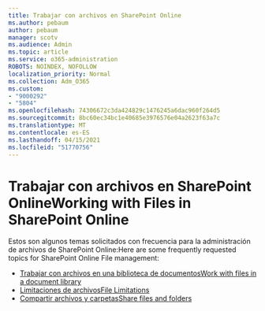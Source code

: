 ```yaml
---
title: Trabajar con archivos en SharePoint Online
ms.author: pebaum
author: pebaum
manager: scotv
ms.audience: Admin
ms.topic: article
ms.service: o365-administration
ROBOTS: NOINDEX, NOFOLLOW
localization_priority: Normal
ms.collection: Adm_O365
ms.custom:
- "9000292"
- "5804"
ms.openlocfilehash: 74306672c3da424829c1476245a6dac960f264d5
ms.sourcegitcommit: 8bc60ec34bc1e40685e3976576e04a2623f63a7c
ms.translationtype: MT
ms.contentlocale: es-ES
ms.lasthandoff: 04/15/2021
ms.locfileid: "51770756"
---
```

# <a name="working-with-files-in-sharepoint-online"></a><span data-ttu-id="2445e-102">Trabajar con archivos en SharePoint Online</span><span class="sxs-lookup"><span data-stu-id="2445e-102">Working with Files in SharePoint Online</span></span>

<span data-ttu-id="2445e-103">Estos son algunos temas solicitados con frecuencia para la administración de archivos de SharePoint Online:</span><span class="sxs-lookup"><span data-stu-id="2445e-103">Here are some frequently requested topics for SharePoint Online File management:</span></span>

- [<span data-ttu-id="2445e-104">Trabajar con archivos en una biblioteca de documentos</span><span class="sxs-lookup"><span data-stu-id="2445e-104">Work with files in a document library</span></span>](https://support.microsoft.com/office/a9d89171-1673-4892-9dd2-1ca52037dea2)
- [<span data-ttu-id="2445e-105">Limitaciones de archivos</span><span class="sxs-lookup"><span data-stu-id="2445e-105">File Limitations</span></span>](https://support.office.com/article/invalid-file-names-and-file-types-in-onedrive-and-sharepoint-64883a5d-228e-48f5-b3d2-eb39e07630fa)
- [<span data-ttu-id="2445e-106">Compartir archivos y carpetas</span><span class="sxs-lookup"><span data-stu-id="2445e-106">Share files and folders</span></span>](https://support.office.com/article/share-sharepoint-files-or-folders-1fe37332-0f9a-4719-970e-d2578da4941c)
